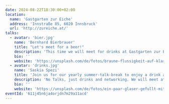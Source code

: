 ```yaml
---
date: 2024-08-22T18:30:00+02:00
location:
  name: 'Gastgarten zur Eiche'
  address: 'Innstraße 85, 6020 Innsbruck'
  url: 'http://zureiche.at/'
talks:
  - avatar: 'bier.jpg'
    name: 'Bernhard Bierbrauer'
    title: "Let's meet for a beer!"
    description: 'This time we will meet for drinks at Gastgarten zur Eiche to network. We reserved tables for for 20 people.'
    bio: ''
    website: 'https://unsplash.com/de/fotos/braune-flussigkeit-auf-klarem-glasbecher-rrvAuudnAfg'
  - avatar: 'drinks.jpg'
    name: 'Saskia Spezi'
    title: 'Join us for our yearly summer-talk-break to enjoy a drink and chat.'
    description: 'No Talks, just drinks and networking. We will meet at Gastgarten zur Eiche at around 18:30. Please register so we can adapt the reservation accordingly.'
    bio: ''
    website: 'https://unsplash.com/de/fotos/ein-paar-glaser-gefullt-mit-flussigkeit-und-trinkhalmen-v_RGL0q1pTg'
eventId: '611j45n6ja4orjdn7m29a11acd'
---
```

